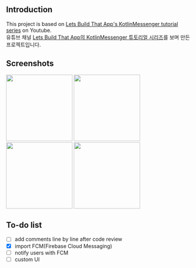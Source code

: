 Introduction 
--------------

This project is based on [Lets Build That App's KotlinMessenger tutorial series](https://www.youtube.com/watch?v=ihJGxFu2u9Q&list=PL0dzCUj1L5JE-jiBHjxlmXEkQkum_M3R-) on Youtube.  
유튜브 채널 [Lets Build That App의 KotlinMessenger 튜토리얼 시리즈](https://www.youtube.com/watch?v=ihJGxFu2u9Q&list=PL0dzCUj1L5JE-jiBHjxlmXEkQkum_M3R-)를 보며 만든 프로젝트입니다.

Screenshots
---------------
<div> 
<img width="180" src="https://user-images.githubusercontent.com/13130145/57580708-fe0c5800-74e7-11e9-8454-3a44d7f04953.jpeg">  
<img width="180" src="https://user-images.githubusercontent.com/13130145/57580709-fe0c5800-74e7-11e9-8078-9d80115d5d8e.jpeg">  
<img width="180" src="https://user-images.githubusercontent.com/13130145/57580710-fe0c5800-74e7-11e9-8014-8ebe10fd26f2.jpeg">  
<img width="180" src="https://user-images.githubusercontent.com/13130145/57580711-fea4ee80-74e7-11e9-9679-7036233e0673.jpeg">  
</div>


To-do list
-------------
- [ ] add comments line by line after code review
- [x] import FCM(Firebase Cloud Messaging) 
- [ ] notify users with FCM 
- [ ] custom UI   
